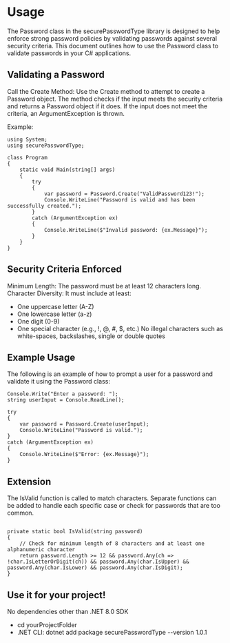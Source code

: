 # Usage

The Password class in the securePasswordType library is designed to help enforce strong password policies by validating passwords against several security criteria. This document outlines how to use the Password class to validate passwords in your C# applications.

## Validating a Password

Call the Create Method: Use the Create method to attempt to create a Password object. The method checks if the input meets the security criteria and returns a Password object if it does. If the input does not meet the criteria, an ArgumentException is thrown.

Example:

```
using System;
using securePasswordType;

class Program
{
    static void Main(string[] args)
    {
        try
        {
            var password = Password.Create("ValidPassword123!");
            Console.WriteLine("Password is valid and has been successfully created.");
        }
        catch (ArgumentException ex)
        {
            Console.WriteLine($"Invalid password: {ex.Message}");
        }
    }
}

```

## Security Criteria Enforced

Minimum Length: The password must be at least 12 characters long.
Character Diversity: It must include at least:
- One uppercase letter (A-Z)
- One lowercase letter (a-z)
- One digit (0-9)
- One special character (e.g., !, @, #, $, etc.)
No illegal characters such as white-spaces, backslashes, single or double quotes

## Example Usage

The following is an example of how to prompt a user for a password and validate it using the Password class:

```
Console.Write("Enter a password: ");
string userInput = Console.ReadLine();

try
{
    var password = Password.Create(userInput);
    Console.WriteLine("Password is valid.");
}
catch (ArgumentException ex)
{
    Console.WriteLine($"Error: {ex.Message}");
}

```

## Extension

The IsValid function is called to match characters. Separate functions can be added to handle each specific case or check for passwords that are too common.

```

private static bool IsValid(string password)
{
    // Check for minimum length of 8 characters and at least one alphanumeric character
    return password.Length >= 12 && password.Any(ch => !char.IsLetterOrDigit(ch)) && password.Any(char.IsUpper) && password.Any(char.IsLower) && password.Any(char.IsDigit);
}

```

## Use it for your project!

No dependencies other than .NET 8.0 SDK

- cd yourProjectFolder
- .NET CLI: dotnet add package securePasswordType --version 1.0.1
